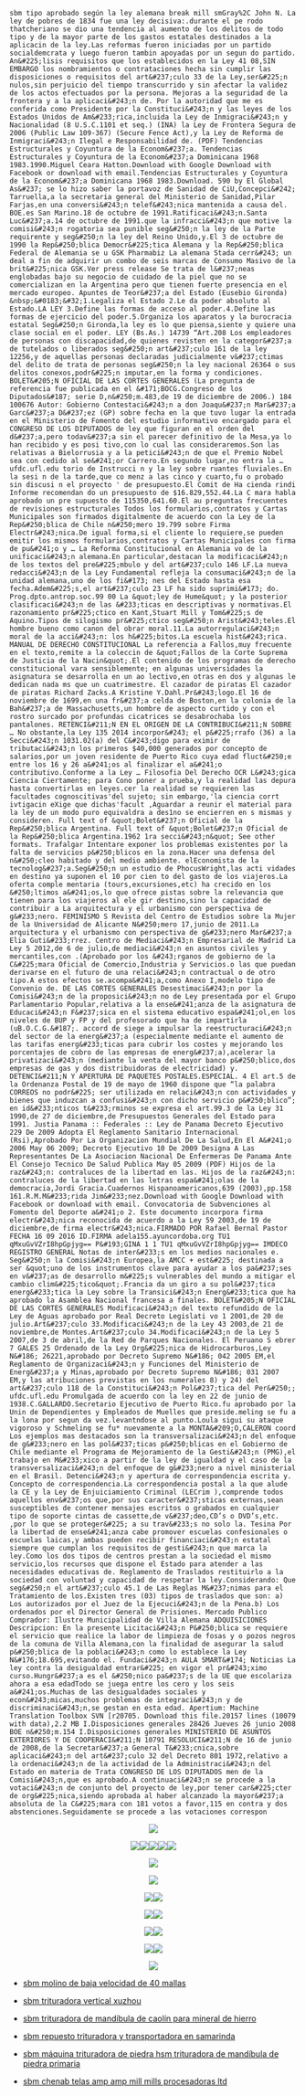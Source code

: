 
```
sbm tipo aprobado según la ley alemana break mill smGray%2C John N. La ley de pobres de 1834 fue una ley decisiva:.durante el pe rodo thatcheriano se dio una tendencia al aumento de los delitos de todo tipo y de la mayor parte de los gastos estatales destinados a la aplicacin de la ley.Las reformas fueron iniciadas por un partido socialdemcrata y luego fueron tambin apoyadas por un segun do partido. An&#225;lisis requisitos que los establecidos en la Ley 41 08,SIN EMBARGO los nombramientos o contrataciones hecha sin cumplir las disposiciones o requisitos del art&#237;culo 33 de la Ley,ser&#225;n nulos,sin perjuicio del tiempo transcurrido y sin afectar la validez de los actos efectuados por la persona. Mejoras a la seguridad de la frontera y a la aplicaci&#243;n de. Por la autoridad que me es conferida como Presidente por la Constituci&#243;n y las leyes de los Estados Unidos de Am&#233;rica,incluida la Ley de Inmigraci&#243;n y Nacionalidad (8 U.S.C.1101 et seq.) (INA) la Ley de Frontera Segura de 2006 (Public Law 109‑367) (Secure Fence Act),y la Ley de Reforma de Inmigraci&#243;n Ilegal e Responsabilidad de. (PDF) Tendencias Estructurales y Coyuntura de la Econom&#237;a. Tendencias Estructurales y Coyuntura de la Econom&#237;a Dominicana 1968 1983.1990.Miguel Ceara Hatton.Download with Google Download with Facebook or download with email.Tendencias Estructurales y Coyuntura de la Econom&#237;a Dominicana 1968 1983.Download. 590 by El Global As&#237; se lo hizo saber la portavoz de Sanidad de CiU,Concepci&#242; Tarruella,a la secretaria general del Ministerio de Sanidad,Pilar Farjas,en una conversi&#243;n telef&#243;nica mantenida a causa del. BOE.es San Marino.18 de octubre de 1991.Ratificaci&#243;n.Santa Luc&#237;a.14 de octubre de 1991.que la infracci&#243;n que motive la comisi&#243;n rogatoria sea punible seg&#250;n la ley de la Parte requirente y seg&#250;n la ley del Reino Unido,y.El 3 de octubre de 1990 la Rep&#250;blica Democr&#225;tica Alemana y la Rep&#250;blica Federal de Alemania se u GSK Pharmabiz La alemana Stada cerr&#243; un deal a fin de adquirir un combo de seis marcas de Consumo Masivo de la brit&#225;nica GSK.Ver press release Se trata de l&#237;neas englobadas bajo su negocio de cuidado de la piel que no se comercializan en la Argentina pero que tienen fuerte presencia en el mercado europeo. Apuntes de Teor&#237;a del Estado (Eusebio Gironda) &nbsp;&#0183;&#32;1.Legaliza el Estado 2.Le da poder absoluto al Estado.LA LEY 3.Define las formas de acceso al poder.4.Define las formas de ejercicio del poder.5.Organiza los aparatos y la burocracia estatal Seg&#250;n Gironda,la ley es lo que piensa,siente y quiere una clase social en el poder. LEY (Bs.As.) 14739 “Art.208 Los empleadores de personas con discapacidad,de quienes revisten en la categor&#237;a de tutelados o liberados seg&#250;n art&#237;culo 161 de la ley 12256,y de aquellas personas declaradas judicialmente v&#237;ctimas del delito de trata de personas seg&#250;n la ley nacional 26364 o sus delitos conexos,podr&#225;n imputar,en la forma y condiciones. BOLET&#205;N OFICIAL DE LAS CORTES GENERALES (La pregunta de referencia fue publicada en el &#171;BOCG.Congreso de los Diputados&#187; serie D,n&#250;m.483,de 19 de diciembre de 2006.) 184 100676 Autor: Gobierno Contestaci&#243;n a don Joaqu&#237;n Mar&#237;a Garc&#237;a D&#237;ez (GP) sobre fecha en la que tuvo lugar la entrada en el Ministerio de Fomento del estudio informativo encargado para el CONGRESO DE LOS DIPUTADOS de ley que figuran en el orden del d&#237;a,pero todav&#237;a sin el parecer definitivo de la Mesa,ya lo han recibido y es posi tivo,con lo cual las consideraremos.Son las relativas a Bielorrusia y a la petici&#243;n de que el Premio Nobel sea con cedido al se&#241;or Carrero.En segundo lugar,no entra la … ufdc.ufl.edu torio de Instrucci n y la ley sobre ruantes fluviales.En la sesi n de la tarde,que co menz a las cinco y cuarto,fu o probado sin discusi n el proyecto ' de presupuesto.El Comit de Ha cienda rindi Informe recomendan do un presupuesto de $16.829,552.44.La C mara habla aprobado un pre supuesto de 115350,641.60.El au preguntas frecuentes de revisiones estructurales Todos los formularios,contratos y Cartas Municipales son firmados digitalmente de acuerdo con la Ley de la Rep&#250;blica de Chile n&#250;mero 19.799 sobre Firma Electr&#243;nica.De igual forma,si el cliente lo requiere,se pueden emitir los mismos formularios,contratos y Cartas Municipales con firma de pu&#241;o y … La Reforma Constitucional en Alemania vo de la unificaci&#243;n alemana.En particular,destacan la modificaci&#243;n de los textos del pre&#225;mbulo y del art&#237;culo 146 LF.La nueva redacci&#243;n de la Ley Fundamental refleja la consumaci&#243;n de la unidad alemana,uno de los fi&#173; nes del Estado hasta esa fecha.Adem&#225;s,el art&#237;culo 23 LF ha sido suprimi&#173; do. Prog.dpto.antrop.soc.99 00 La &quot;ley de Hume&quot; y la posterior clasificaci&#243;n de las &#233;ticas en descriptivas y normativas.El razonamiento pr&#225;ctico en Kant,Stuart Mill y Tom&#225;s de Aquino.Tipos de silogismo pr&#225;ctico seg&#250;n Arist&#243;teles.El hombre bueno como canon del obrar moral.11.La autorregulaci&#243;n moral de la acci&#243;n: los h&#225;bitos.La escuela hist&#243;rica. MANUAL DE DERECHO CONSTITUCIONAL La referencia a Fallos,muy frecuente en el texto,remite a la coleccin de &quot;Fallos de la Corte Suprema de Justicia de la Nacin&quot;.El contenido de los programas de derecho constitucional vara sensiblemente; en algunas universidades la asignatura se desarrolla en un ao lectivo,en otras en dos y algunas le dedican nada ms que un cuatrimestre. El cazador de piratas El cazador de piratas Richard Zacks.A Kristine Y.Dahl.Pr&#243;logo.El 16 de noviembre de 1699,en una fr&#237;a celda de Boston,en la colonia de la Bah&#237;a de Massachusetts,un hombre de aspecto curtido y con el rostro surcado por profundas cicatrices se desabrochaba los pantalones. RETENCI&#211;N EN EL ORIGEN DE LA CONTRIBUCI&#211;N SOBRE … No obstante,la Ley 135 2014 incorpor&#243; el p&#225;rrafo (36) a la Secci&#243;n 1031.02(a) del C&#243;digo para eximir de tributaci&#243;n los primeros $40,000 generados por concepto de salarios,por un joven residente de Puerto Rico cuya edad fluct&#250;e entre los 16 y 26 a&#241;os al finalizar el a&#241;o contributivo.Conforme a la Ley … Filosofia Del Derecho OCR L&#243;gica Ciencia Ciertamente; para Cono poner a prueba,y la realidad las depura hasta convertirlas en leyes.cer la realidad se requieren las facultades cognoscitivas'del sujeto; sin embargo,'la ciencia corrt ivtigacin eXige que dichas'facult ,Aguardar a reunir el material para la ley de un modo puro equivaldra a des1no se encierren en s mismas y consideren. Full text of &quot;Bolet&#237;n Oficial de la Rep&#250;blica Argentina. Full text of &quot;Bolet&#237;n Oficial de la Rep&#250;blica Argentina.1962 1ra secci&#243;n&quot; See other formats. Trafalgar Intentare exponer los problemas existentes por la falta de servicios p&#250;blicos en la zona.Hacer una defensa del n&#250;cleo habitado y del medio ambiente. elEconomista de la tecnolog&#237;a.Seg&#250;n un estudio de PhocusWright,las acti vidades en destino ya suponen el 10 por cien to del gasto de los viajeros.La oferta comple mentaria (tours,excursiones,etc) ha crecido en los &#250;ltimos a&#241;os,lo que ofrece pistas sobre la relevancia que tienen para los viajeros al ele gir destino,sino la capacidad de contribuir a La arquitectura y el urbanismo con perspectiva de g&#233;nero. FEMINISMO S Revista del Centro de Estudios sobre la Mujer de la Universidad de Alicante N&#250;mero 17,junio de 2011.La arquitectura y el urbanismo con perspectiva de g&#233;nero Mar&#237;a Elia Guti&#233;rrez. Centro de Mediaci&#243;n Empresarial de Madrid La Ley 5 2012,de 6 de julio,de mediaci&#243;n en asuntos civiles y mercantiles,con .(Aprobado por los &#243;rganos de gobierno de la C&#225;mara Oficial de Comercio,Industria y Servicios.o las que puedan derivarse en el futuro de una relaci&#243;n contractual o de otro tipo.A estos efectos se.acompa&#241;a,como Anexo I,modelo tipo de Convenio de. DE LAS CORTES GENERALES Desestimaci&#243;n por la Comisi&#243;n de la proposici&#243;n no de Ley presentada por el Grupo Parlamentario Popular,relativa a la ense&#241;anza de la asignatura de Educaci&#243;n F&#237;sica en el sistema educativo espa&#241;ol,en los niveles de BUP y FP y del profesorado que ha de impartirla (uB.O.C.G.&#187;. accord de siege a impulsar la reestructuraci&#243;n del sector de la energ&#237;a (especialmente mediante el aumento de las tarifas energ&#233;ticas para cubrir los costes y mejorando los porcentajes de cobro de las empresas de energ&#237;a),acelerar la privatizaci&#243;n (mediante la venta del mayor banco p&#250;blico,dos empresas de gas y dos distribuidoras de electricidad) y. DETENCI&#211;N Y APERTURA DE PAQUETES POSTALES.ESPECIAL. 4 El art.5 de la Ordenanza Postal de 19 de mayo de 1960 dispone que “la palabra CORREOS no podr&#225; ser utilizada en relaci&#243;n con actividades y bienes que induzcan a confusi&#243;n con dicho servicio p&#250;blico”; en id&#233;nticos t&#233;rminos se expresa el art.99.3 de la Ley 31 1990,de 27 de diciembre,de Presupuestos Generales del Estado para 1991. Justia Panama :: Federales :: Ley de Panama Decreto Ejecutivo 229 De 2009 Adopta El Reglamento Sanitario Internacional (Rsi),Aprobado Por La Organizacion Mundial De La Salud,En El A&#241;o 2006 May 06 2009; Decreto Ejecutivo 10 De 2009 Designa A Las Representantes De La Asociacion Nacional De Enfermeras De Panama Ante El Consejo Tecnico De Salud Publica May 05 2009 (PDF) Hijos de la raz&#243;n: contraluces de la libertad en las. Hijos de la raz&#243;n: contraluces de la libertad en las letras espa&#241;olas de la democracia,Jordi Gracia.Cuadernos Hispanoamericanos,639 (2003),pp.158 161.R.M.M&#233;rida Jim&#233;nez.Download with Google Download with Facebook or download with email. Convocatoria de Subvenciones al Fomento del Deporte a&#241;o 2. Este documento incorpora firma electr&#243;nica reconocida de acuerdo a la Ley 59 2003,de 19 de diciembre,de firma electr&#243;nica.FIRMADO POR Rafael Bernal Pastor FECHA 16 09 2016 ID.FIRMA adela155.ayuncordoba.org TU1 qMxuGvVZrI8hpGpjyg== P&#193;GINA 1 1 TU1 qMxuGvVZrI8hpGpjyg== IMDECO REGISTRO GENERAL Notas de inter&#233;s en los medios nacionales e. Seg&#250;n la Comisi&#243;n Europea,la AMCC + est&#225; destinada a ser &quot;uno de los instrumentos clave para ayudar a los pa&#237;ses en v&#237;as de desarrollo m&#225;s vulnerables del mundo a mitigar el cambio clim&#225;tico&quot;.Francia da un giro a su pol&#237;tica energ&#233;tica la Ley sobre la Transici&#243;n Energ&#233;tica que ha aprobado la Asamblea Nacional francesa a finales. BOLET&#205;N OFICIAL DE LAS CORTES GENERALES Modificaci&#243;n del texto refundido de la Ley de Aguas aprobado por Real Decreto Legislati vo 1 2001,de 20 de julio.Art&#237;culo 33.Modificaci&#243;n de la Ley 43 2003,de 21 de noviembre,de Montes.Art&#237;culo 34.Modificaci&#243;n de la Ley 5 2007,de 3 de abril,de la Red de Parques Nacionales. El Peruano S ebrer 7 GALES 25 Ordenado de la Ley Org&#225;nica de Hidrocarburos,Ley N&#186; 26221,aprobado por Decreto Supremo N&#186; 042 2005 EM,el Reglamento de Organizaci&#243;n y Funciones del Ministerio de Energ&#237;a y Minas,aprobado por Decreto Supremo N&#186; 031 2007 EM,y las atribuciones previstas en los numerales 8) y 24) del art&#237;culo 118 de la Constituci&#243;n Pol&#237;tica del Per&#250;; ufdc.ufl.edu Promulgada de acuerdo con la ley en 22 de junio de 1938.C.GALLARDO.Secretario Ejecutivo de Puerto Rico.fu aprobado por la Unin de Dependientes y Empleados de Muelles que preside.meling se fu a la lona por segun da vez.levantndose al punto.Loula sigui su ataque vigoroso y Schmeling se fu* nuevamente a la MONTA&#209;O,CALERON coord Los ejemplos mas destacados son la transversalizaci&#243;n del enfoque de g&#233;nero en las pol&#237;ticas p&#250;blicas en el Gobierno de Chile mediante el Programa de Mejoramiento de la Gesti&#243;n (PMG),el trabajo en M&#233;xico a partir de la ley de igualdad y el caso de la transversalizaci&#243;n del enfoque de g&#233;nero a nivel ministerial en el Brasil. Detenci&#243;n y apertura de correspondencia escrita y. Concepto de correspondencia.La correspondencia postal a la que alude la CE y la Ley de Enjuiciamiento Criminal (LECrim ),comprende todos aquellos env&#237;os que,por sus caracter&#237;sticas externas,sean susceptibles de contener mensajes escritos o grabados en cualquier tipo de soporte cintas de cassette,de v&#237;deo,CD’s o DVD’s,etc. ,por lo que se proteger&#225; a su trav&#233;s no solo la. Tesina Por la libertad de ense&#241;anza cabe promover escuelas confesionales o escuelas laicas,y ambas pueden recibir financiaci&#243;n estatal siempre que cumplan los requisitos de gesti&#243;n que marca la ley.Como los dos tipos de centros prestan a la sociedad el mismo servicio,los recursos que dispone el Estado para atender a las necesidades educativas de. Reglamento de Traslados restituirlo a la sociedad con voluntad y capacidad de respetar la ley.Considerando: Que seg&#250;n el art&#237;culo 45.1 de Las Reglas M&#237;nimas para el Tratamiento de los.Existen tres (03) tipos de traslados que son: a) Los autorizados por el Juez de la Ejecuci&#243;n de la Pena.b) Los ordenados por el Director General de Prisiones. Mercado Publico Comprador: Ilustre Municipalidad de Villa Alemana ADQUISICIONES Descripcion: En la presente Licitaci&#243;n P&#250;blica se requiere el servicio que realice la labor de limpieza de fosas y o pozos negros de la comuna de Villa Alemana,con la finalidad de asegurar la salud p&#250;blica de la poblaci&#243;n como lo establece la Ley N&#176;18.695,evitando el. Fundaci&#243;n AULA SMART&#174; Noticias La ley contra la desigualdad entrar&#225; en vigor el pr&#243;ximo curso.Hungr&#237;a es el &#250;nico pa&#237;s de la UE que escolariza ahora a esa edadTodo se juega entre los cero y los seis a&#241;os.Muchas de las desigualdades sociales y econ&#243;micas,muchos problemas de integraci&#243;n y de discriminaci&#243;n,se gestan en esta edad. Apertium: Machine Translation Toolbox SVN [r20705. Download this file.20157 lines (10079 with data),2.2 MB I.Disposiciones generales 28426 Jueves 26 junio 2008 BOE n&#250;m.154 I.Disposiciones generales MINISTERIO DE ASUNTOS EXTERIORES Y DE COOPERACI&#211;N 10791 RESOLUCI&#211;N de 16 de junio de 2008,de la Secretar&#237;a General T&#233;cnica,sobre aplicaci&#243;n del art&#237;culo 32 del Decreto 801 1972,relativo a la ordenaci&#243;n de la actividad de la Administraci&#243;n del Estado en materia de Trata CONGRESO DE LOS DIPUTADOS men de la Comisi&#243;n,que es aprobado.A continuaci&#243;n se procede a la votaci&#243;n de conjunto del proyecto de ley,por tener car&#225;cter de org&#225;nica,siendo aprobada al haber alcanzado la mayor&#237;a absoluta de la C&#225;mara con 181 votos a favor,115 en contra y dos abstenciones.Seguidamente se procede a las votaciones correspon 
```

<div align="center">

<a href="https://es-crusher.shibang-china.com/github&k=sbm+tipo+aprobado+seg%C3%BAn+la+ley+alemana+break+mill+sm"><img src="https://static.shibang-china.com/es/crusher/logo.jpg"></a>

<a href="https://es-crusher.shibang-china.com/github&k=sbm+tipo+aprobado+seg%C3%BAn+la+ley+alemana+break+mill+sm"><img src="https://static.shibang-china.com/es/crusher/index.jpg"></a><a href="https://es-crusher.shibang-china.com/material.htmlgithub&k=sbm+tipo+aprobado+seg%C3%BAn+la+ley+alemana+break+mill+sm"><img src="https://static.shibang-china.com/es/crusher/material.jpg"></a><a href="https://es-crusher.shibang-china.com/application.htmlgithub&k=sbm+tipo+aprobado+seg%C3%BAn+la+ley+alemana+break+mill+sm"><img src="https://static.shibang-china.com/es/crusher/application.jpg"></a><a href="https://es-crusher.shibang-china.com/aboutus.htmlgithub&k=sbm+tipo+aprobado+seg%C3%BAn+la+ley+alemana+break+mill+sm"><img src="https://static.shibang-china.com/es/crusher/aboutus.jpg"></a><a href="https://es-crusher.shibang-china.com/contact.htmlgithub&k=sbm+tipo+aprobado+seg%C3%BAn+la+ley+alemana+break+mill+sm"><img src="https://static.shibang-china.com/es/crusher/contact.jpg"></a>

<a href="https://es-crusher.shibang-china.com/github&k=sbm+tipo+aprobado+seg%C3%BAn+la+ley+alemana+break+mill+sm"><img src="https://static.shibang-china.com/es/crusher/banner.jpg"></a>

<a href="https://swt.shibang-china.com/github&k=sbm+tipo+aprobado+seg%C3%BAn+la+ley+alemana+break+mill+sm"><img src="https://static.shibang-china.com/es/crusher/text.jpg"></a>

<a href="https://swt.shibang-china.com/github&k=sbm+tipo+aprobado+seg%C3%BAn+la+ley+alemana+break+mill+sm"><img src="https://static.shibang-china.com/es/crusher/chat.jpg"></a><a href="https://es-crusher.shibang-china.com/contact.htmlgithub&k=sbm+tipo+aprobado+seg%C3%BAn+la+ley+alemana+break+mill+sm"><img src="https://static.shibang-china.com/es/crusher/message.jpg"></a>

<a href="https://es-crusher.shibang-china.com/products/pe.htmlgithub&k=sbm+tipo+aprobado+seg%C3%BAn+la+ley+alemana+break+mill+sm"><img src="https://static.shibang-china.com/es/crusher/pe.jpg"></a><a href="https://es-crusher.shibang-china.com/products/pf.htmlgithub&k=sbm+tipo+aprobado+seg%C3%BAn+la+ley+alemana+break+mill+sm"><img src="https://static.shibang-china.com/es/crusher/pf.jpg"></a>

<a href="https://es-crusher.shibang-china.com/products/hpt.htmlgithub&k=sbm+tipo+aprobado+seg%C3%BAn+la+ley+alemana+break+mill+sm"><img src="https://static.shibang-china.com/es/crusher/hpt.jpg"></a><a href="https://es-crusher.shibang-china.com/products/vsi.htmlgithub&k=sbm+tipo+aprobado+seg%C3%BAn+la+ley+alemana+break+mill+sm"><img src="https://static.shibang-china.com/es/crusher/vsi.jpg"></a>

<a href="https://es-crusher.shibang-china.com/products/klv.htmlgithub&k=sbm+tipo+aprobado+seg%C3%BAn+la+ley+alemana+break+mill+sm"><img src="https://static.shibang-china.com/es/crusher/klv.jpg"></a><a href="https://es-crusher.shibang-china.com/products/portable.htmlgithub&k=sbm+tipo+aprobado+seg%C3%BAn+la+ley+alemana+break+mill+sm"><img src="https://static.shibang-china.com/es/crusher/portable.jpg"></a>

<a href="https://swt.shibang-china.com/github&k=sbm+tipo+aprobado+seg%C3%BAn+la+ley+alemana+break+mill+sm"><img src="https://static.shibang-china.com/es/crusher/case.jpg"></a>

</div>


* [sbm molino de baja velocidad de 40 mallas](sbm%20molino%20de%20baja%20velocidad%20de%2040%20mallas.md)

* [sbm trituradora vertical xuzhou](sbm%20trituradora%20vertical%20xuzhou.md)

* [sbm trituradora de mandíbula de caolín para mineral de hierro](sbm%20trituradora%20de%20mand%C3%ADbula%20de%20caol%C3%ADn%20para%20mineral%20de%20hierro.md)

* [sbm repuesto trituradora y transportadora en samarinda](sbm%20repuesto%20trituradora%20y%20transportadora%20en%20samarinda.md)

* [sbm máquina trituradora de piedra hsm trituradora de mandíbula de piedra primaria](sbm%20m%C3%A1quina%20trituradora%20de%20piedra%20hsm%20trituradora%20de%20mand%C3%ADbula%20de%20piedra%20primaria.md)

* [sbm chenab telas amp amp mill mills procesadoras ltd](sbm%20chenab%20telas%20amp%20amp%20mill%20mills%20procesadoras%20ltd.md)